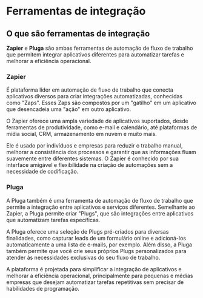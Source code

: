 # Ferramentas de integração

## O que são ferramentas de integração

**Zapier** e **Pluga** são ambas ferramentas de automação de fluxo de trabalho que permitem integrar aplicativos diferentes para automatizar tarefas e melhorar a eficiência operacional.

### Zapier

É plataforma líder em automação de fluxo de trabalho que conecta aplicativos diversos para criar integrações automatizadas, conhecidas como "Zaps". Esses Zaps são compostos por um "gatilho" em um aplicativo que desencadeia uma "ação" em outro aplicativo.

O Zapier oferece uma ampla variedade de aplicativos suportados, desde ferramentas de produtividade, como e-mail e calendário, até plataformas de mídia social, CRM, armazenamento em nuvem e muito mais.&#x20;

Ele é usado por indivíduos e empresas para reduzir o trabalho manual, melhorar a consistência dos processos e garantir que as informações fluam suavemente entre diferentes sistemas. O Zapier é conhecido por sua interface amigável e flexibilidade na criação de automações sem a necessidade de codificação.

### Pluga

A Pluga também é uma ferramenta de automação de fluxo de trabalho que permite a integração entre aplicativos e serviços diferentes. Semelhante ao Zapier, a Pluga permite criar "Plugs", que são integrações entre aplicativos que automatizam tarefas específicas.&#x20;

A Pluga oferece uma seleção de Plugs pré-criados para diversas finalidades, como capturar leads de um formulário online e adicioná-los automaticamente a uma lista de e-mails, por exemplo. Além disso, a Pluga também permite que você crie seus próprios Plugs personalizados para atender às necessidades exclusivas do seu fluxo de trabalho.&#x20;

A plataforma é projetada para simplificar a integração de aplicativos e melhorar a eficiência operacional, principalmente para pequenas e médias empresas que desejam automatizar tarefas repetitivas sem precisar de habilidades de programação.

